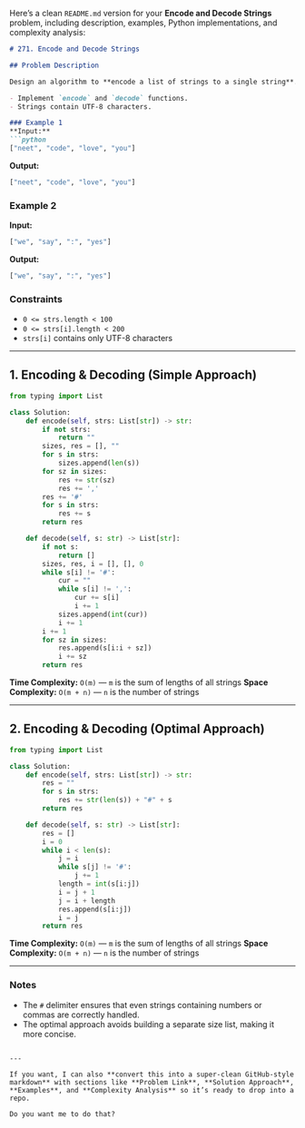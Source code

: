 Here’s a clean `README.md` version for your **Encode and Decode Strings** problem, including description, examples, Python implementations, and complexity analysis:

````markdown
# 271. Encode and Decode Strings

## Problem Description

Design an algorithm to **encode a list of strings to a single string**. The encoded string is then decoded back to the original list of strings.

- Implement `encode` and `decode` functions.
- Strings contain UTF-8 characters.

### Example 1
**Input:**  
```python
["neet", "code", "love", "you"]
````

**Output:**

```python
["neet", "code", "love", "you"]
```

### Example 2

**Input:**

```python
["we", "say", ":", "yes"]
```

**Output:**

```python
["we", "say", ":", "yes"]
```

### Constraints

* `0 <= strs.length < 100`
* `0 <= strs[i].length < 200`
* `strs[i]` contains only UTF-8 characters

---

## 1. Encoding & Decoding (Simple Approach)

```python
from typing import List

class Solution:
    def encode(self, strs: List[str]) -> str:
        if not strs:
            return ""
        sizes, res = [], ""
        for s in strs:
            sizes.append(len(s))
        for sz in sizes:
            res += str(sz)
            res += ','
        res += '#'
        for s in strs:
            res += s
        return res

    def decode(self, s: str) -> List[str]:
        if not s:
            return []
        sizes, res, i = [], [], 0
        while s[i] != '#':
            cur = ""
            while s[i] != ',':
                cur += s[i]
                i += 1
            sizes.append(int(cur))
            i += 1
        i += 1
        for sz in sizes:
            res.append(s[i:i + sz])
            i += sz
        return res
```

**Time Complexity:** `O(m)` — `m` is the sum of lengths of all strings
**Space Complexity:** `O(m + n)` — `n` is the number of strings

---

## 2. Encoding & Decoding (Optimal Approach)

```python
from typing import List

class Solution:
    def encode(self, strs: List[str]) -> str:
        res = ""
        for s in strs:
            res += str(len(s)) + "#" + s
        return res

    def decode(self, s: str) -> List[str]:
        res = []
        i = 0
        while i < len(s):
            j = i
            while s[j] != '#':
                j += 1
            length = int(s[i:j])
            i = j + 1
            j = i + length
            res.append(s[i:j])
            i = j
        return res
```

**Time Complexity:** `O(m)` — `m` is the sum of lengths of all strings
**Space Complexity:** `O(m + n)` — `n` is the number of strings

---

### Notes

* The `#` delimiter ensures that even strings containing numbers or commas are correctly handled.
* The optimal approach avoids building a separate size list, making it more concise.

```

---

If you want, I can also **convert this into a super-clean GitHub-style markdown** with sections like **Problem Link**, **Solution Approach**, **Examples**, and **Complexity Analysis** so it’s ready to drop into a repo.  

Do you want me to do that?
```
